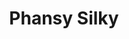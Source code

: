 ---
title: Phansy Silky
blurb: "**HOWDY**"
picture: https://i.imgur.com/Mx9RmtY.png
section:
  heading: "  welcome to my blog"
  text: >
       Lately, I've been posting songs since my Apple Music subscription is about
        to expire on July 6. To make it easier to post YouTube embeds, I created a
        tool.


        You might think it would be as easy as copying the embed code from YouTube into GitHub Pages, but GH Pages doesn't allow YouTube links. With Hugo, you can embed YouTube videos, but it's a hassle typing out Hugo shortcodes because you need the video ID.


        To solve this, I made a tool using JavaScript and regex, which I saved to my home screen on my phone. Even with Decap/Netlify CMS simplifying the Hugo blog posting experience, it still felt overly complicated.


        I'm pretty satisfied with the system I've put together (for now). I use Textastic and Working Copy for deep modifications to my base Hugo theme, while the actual writing of posts is easily done through the Netlify authentication login with a password and email, which is nice.


        The latest addition is an RSS icon that links to the feed. If you're on iOS, you can open it with NetNewsWire, an RSS reader I like. On Linux, you can open it with Newsboat.


        I've come to appreciate the CMS because it would be really annoying to dynamically add the footer link on every new page. Separating the code from the content really helps me stay focused, like a horse with blinders.
  body: Lately, I've been posting songs since my Apple Music subscription is about
    to expire on July 6. To make it easier to post YouTube embeds, I created a
    tool. You might think it would be as easy as copying the embed code from
    YouTube into GitHub Pages, but GH Pages doesn't allow YouTube links. With
    Hugo, you can embed YouTube videos, but it's a hassle typing out Hugo
    shortcodes because you need the video ID. To solve this, I made a tool using
    JavaScript and regex, which I saved to my home screen on my phone. Even with
    Decap/Netlify CMS simplifying the Hugo blog posting experience, it still
    felt overly complicated. I'm pretty satisfied with the system I've put
    together (for now). I use Textastic and Working Copy for deep modifications
    to my base Hugo theme, while the actual writing of posts is easily done
    through the Netlify authentication login with a password and email, which is
    nice. The latest addition is an RSS icon that links to the feed. If you're
    on iOS, you can open it with NetNewsWire, an RSS reader I like. On Linux,
    you can open it with Newsboat. I've come to appreciate the CMS because it
    would be really annoying to dynamically add the footer link on every new
    page. Separating the code from the content really helps me stay focused,
    like a horse with blinders.
---